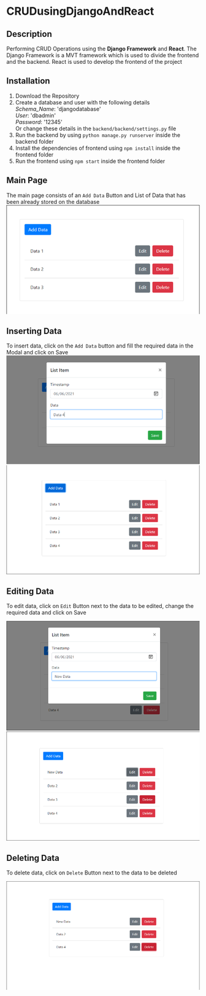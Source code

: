 # CRUDusingDjangoAndReact

## Description
Performing CRUD Operations using the **Django Framework** and **React**. The Django Framework is a MVT framework which is used to divide the frontend and the backend. React is used to develop the frontend of the project

## Installation
1. Download the Repository
2. Create a database and user with the following details\
    *Schema_Name*: 'djangodatabase'\
    *User*: 'dbadmin'\
    *Password*: '12345'\
Or change these details in the `backend/backend/settings.py` file
3. Run the backend by using `python manage.py runserver` inside the backend folder
4. Install the dependencies of frontend using `npm install` inside the frontend folder
5. Run the frontend using `npm start` inside the frontend folder

## Main Page
The main page consists of an `Add Data` Button and List of Data that has been already stored on the database
![Main Page](/images/Start.png)

## Inserting Data
To insert data, click on the `Add Data` button and fill the required data in the Modal and click on Save
![Inserting Data](/images/Insert_Modal.png)\
![Data Inserted](/images/Inserted.png)

## Editing Data
To edit data, click on `Edit` Button next to the data to be edited, change the required data and click on Save

![Editing Data](/images/Edit_Modal.png)\
![Data Edited](/images/Edited.png)

## Deleting Data 
To delete data, click on `Delete` Button next to the data to be deleted

![Data Deleted](/images/Deleted.png)
